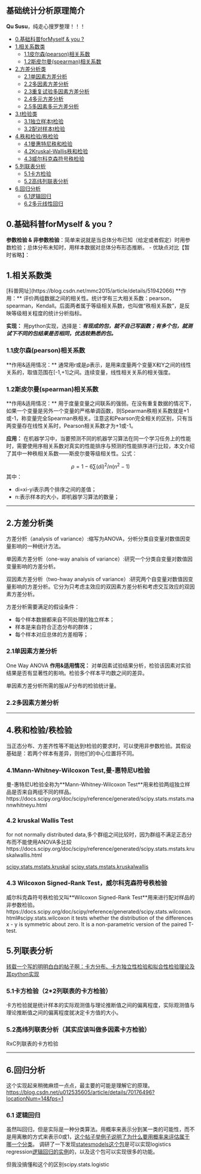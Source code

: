 ## 基础统计分析原理简介

**Qu Susu**，纯走心搜罗整理！！！

* [0.基础科普forMyself & you ?](#0)
* [1.相关系数类](#1)
	* [1.1皮尔森(pearson)相关系数](#1.1)
	* [1.2斯皮尔曼(spearman)相关系数](#1.2)
* [2.方差分析类](#2)
	* [2.1单因素方差分析](#2.1)
	* [2.2多因素方差分析](#2.2)
	* [2.3重复试验多因素方差分析](#2.3)
	* [2.4多元方差分析](#2.4)
	* [2.5多因素多元方差分析](#2.5)
* [3.t检验类](#3)
	* [3.1独立样本t检验](#3.1)
	* [3.2配对样本t检验](#3.2)
* [4.秩和检验/秩检验](#4)
	* [4.1曼惠特尼秩和检验](#4.1)
	* [4.2Kruskal-Wallis秩和检验](#4.2)
	* [4.3威尔科克森符号秩检验](#4.3)
* [5.列联表分析](#5)
	* [5.1卡方检验](#5.1)
	* [5.2高纬列联表分析](#5.2)
* [6.回归分析](#6)
	* [6.1逻辑回归](#6.1)
	* [6.2多元线性回归](#6.2)


<h2 id="0">0.基础科普forMyself & you ?</h2>

**参数检验 & 非参数检验**：简单来说就是当总体分布已知（给定或者假定）时用参数检验；总体分布未知时，用样本数据对总体分布形态推断。
	- 优缺点对比【暂时省略】：



<h2 id="1">1.相关系数类</h2>
[科普网址](https://blog.csdn.net/mmc2015/article/details/51942066)
**作用：** 评价两组数据之间的相关性。统计学有三大相关系数：pearson，spearman，Kendall。后面两者属于等级相关系数，也叫做“秩相关系数”，是反映等级相关程度的统计分析指标。

**实现：** 用python实现，选择是：_**有现成的包，就不自己写函数；有多个包，就测试下不同的包结果是否相同，优选较熟悉的包。**_
 
<h3 id="1.1">1.1皮尔森(pearson)相关系数</h3>
**作用&适用情况：** 通常用r或是ρ表示，是用来度量两个变量X和Y之间的线性关系的，取值范围在[-1,+1]之间。连续变量，线性相关关系的相关强度。

<h3 id="1.2">1.2斯皮尔曼(spearman)相关系数</h3>
**作用&适用情况：** 用于度量变量之间联系的强弱。在没有重复数据的情况下，如果一个变量是另外一个变量的严格单调函数，则Spearman秩相关系数就是+1或-1，称变量完全Spearman秩相关。注意这和Pearson完全相关的区别，只有当两变量存在线性关系时，Pearson相关系数才为+1或-1。

**应用：** 在机器学习中，当要预测不同的机器学习算法在同一个学习任务上的性能时，需要使用序相关系数对真实的性能排序与预测的性能排序进行比较，本文介绍了其中一种秩相关系数——斯皮尔曼等级相关性。公式：

$$
ρ=1-6∑(di)^2/n(n^2-1)
$$
其中：
- di=xi-yi表示两个排序之间的差值；
- n:表示样本的大小，即机器学习算法的数量；

---
<h2 id="2">2.方差分析类</h2>

方差分析（analysis of variance）:缩写为ANOVA，分析分类自变量对数值因变量影响的一种统计方法。

单因素方差分析（one-way analsis of variance）:研究一个分类自变量对数值因变量影响的方差分析。

双因素方差分析（two-hway analysis of variance）:研究两个自变量对数值因变量影响的方差分析。它分为只考虑主效应的双因素方差分析和考虑交互效应的双因素方差分析。


方差分析需要满足的假设条件：
- 每个样本数据都来自不同处理的独立样本；
- 样本是来自符合正态分布的群体；
- 每个样本对应总体的方差相等；



<h3 id="2.1">2.1单因素方差分析</h3>

One Way ANOVA
**作用&适用情况：** 对单因素试验结果分析，检验该因素对实验结果是否有显著性的影响。检验多个样本平均数之间的差异。

单因素方差分析所需的服从F分布的检验统计量。


<h3 id="2.2">2.2多因素方差分析</h3>




---

<h2 id="4">4.秩和检验/秩检验</h2>

当正态分布、方差齐性等不能达到t检验的要求时，可以使用非参数检验。其假设基础是：若两个样本有差异，则他们的中心位置将不同。

<h3 id="4.1">4.1Mann-Whitney-Wilcoxon Test,曼-惠特尼U检验</h3>
曼-惠特尼U检验全称为**Mann-Whitney-Wilcoxon Test**用来检验两组独立样品是否来自两组不同的样品。
https://docs.scipy.org/doc/scipy/reference/generated/scipy.stats.mstats.mannwhitneyu.html


<h3 id="4.2">4.2 kruskal Wallis Test</h3>
for not normally distributed data,多个群组之间比较时，因为群组不满足正态分布而不能使用ANOVA多比较
https://docs.scipy.org/doc/scipy/reference/generated/scipy.stats.mstats.kruskalwallis.html

[scipy.stats.mstats.kruskal](https://docs.scipy.org/doc/scipy/reference/generated/scipy.stats.mstats.kruskal.html)
[scipy.stats.mstats.kruskalwallis](https://docs.scipy.org/doc/scipy/reference/generated/scipy.stats.mstats.kruskalwallis.html)

<h3 id="4.3">4.3 Wilcoxon Signed-Rank Test，威尔科克森符号秩检验</h3>
威尔科克森符号秩检验又叫**Wilcoxon Signed-Rank Test**用来进行配对样品的非参数检验。
https://docs.scipy.org/doc/scipy/reference/generated/scipy.stats.wilcoxon.html#scipy.stats.wilcoxon
it tests whether the distribution of the differences x - y is symmetric about zero. It is a non-parametric version of the paired T-test.



<h2 id="5">5.列联表分析</h2>

[转载一个写的明明白白的帖子啊：卡方分布、卡方独立性检验和拟合性检验理论及其python实现](https://www.cnblogs.com/Yuanjing-Liu/p/9252844.html)

<h3 id="5.1">5.1卡方检验（2*2列联表的卡方检验）</h3>

卡方检验就是统计样本的实际观测值与理论推断值之间的偏离程度，实际观测值与理论推断值之间的偏离程度就决定卡方值的大小。

<h3 id="5.2">5.2高纬列联表分析（其实应该叫做多因素卡方检验）</h3>

RxC列联表的卡方检验


---
<h2 id="6">6.回归分析</h2>

这个实现起来稍微麻烦一点点，最主要的可能是理解它的原理。
https://blog.csdn.net/u012535605/article/details/70176496?locationNum=14&fps=1

<h3 id="6.1">6.1 逻辑回归</h3>

虽然叫回归，但是实际是一种分类算法。用概率来表示分到某一类的可能性，而不是用离散的方式来表示0或1，[这个帖子举例子说明了为什么要用概率来评估属于哪一个分类](https://blog.csdn.net/wzmhong/article/details/54934453)。
调研了一下发现[statesmodels这个包](http://www.statsmodels.org/stable/py-modindex.html)是可以实现logistics regression[逻辑回归的实例](https://blog.csdn.net/zj360202/article/details/78688070)的，以及这个包可以实现很多的功能。

但我没搞懂和这个的区别scipy.stats.logistic

